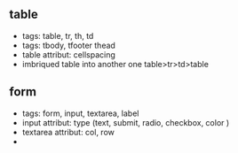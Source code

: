 ## table
- tags: table, tr, th, td
- tags: tbody, tfooter thead
- table attribut: cellspacing
- imbriqued table into another one  table>tr>td>table
## form
- tags: form, input, textarea, label
- input attribut: type (text, submit, radio, checkbox, color )
- textarea attribut: col, row
-

